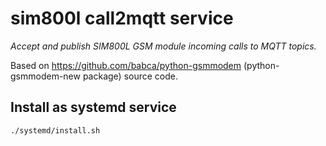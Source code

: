 # sim800l call2mqtt service
*Accept and publish SIM800L GSM module incoming calls to MQTT topics.*

Based on https://github.com/babca/python-gsmmodem (python-gsmmodem-new package) source code.

## Install as systemd service
`./systemd/install.sh`